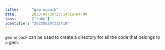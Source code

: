 ```yaml
---
title:      "gem unpack"
date:       2023-08-30T23:14:18-04:00
tags:       ["ruby"]
identifier: "20230830T231418"
---
```


`gem unpack` can be used to create a directory for all the code that belongs to a gem.